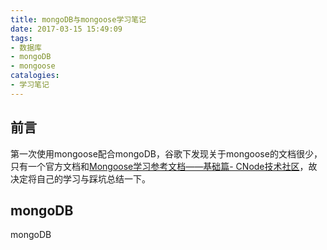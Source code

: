 ```yaml
---
title: mongoDB与mongoose学习笔记
date: 2017-03-15 15:49:09
tags:
- 数据库 
- mongoDB 
- mongoose
catalogies:
- 学习笔记
---
```


## 前言

第一次使用mongoose配合mongoDB，谷歌下发现关于mongoose的文档很少，只有一个官方文档和[Mongoose学习参考文档——基础篇- CNode技术社区](https://cnodejs.org/topic/504b4924e2b84515770103dd)，故决定将自己的学习与踩坑总结一下。

## mongoDB

mongoDB